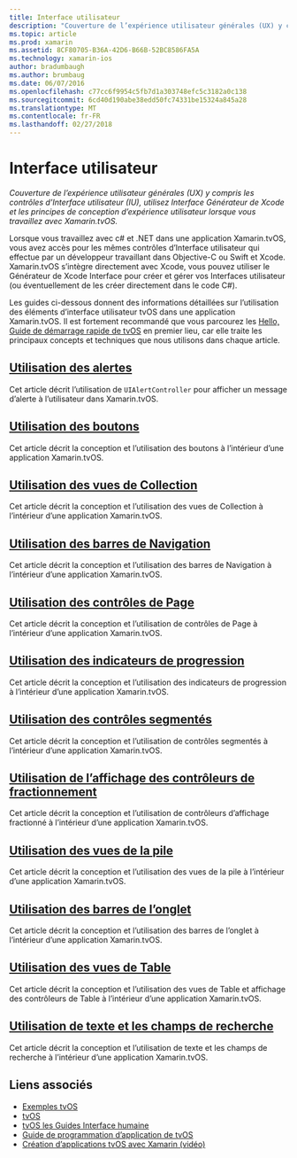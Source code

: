 ```yaml
---
title: Interface utilisateur
description: "Couverture de l’expérience utilisateur générales (UX) y compris les contrôles d’Interface utilisateur (IU), utilisez Interface Générateur de Xcode et les principes de conception d’expérience utilisateur lorsque vous travaillez avec Xamarin.tvOS."
ms.topic: article
ms.prod: xamarin
ms.assetid: 8CF80705-B36A-42D6-B66B-52BC8586FA5A
ms.technology: xamarin-ios
author: bradumbaugh
ms.author: brumbaug
ms.date: 06/07/2016
ms.openlocfilehash: c77cc6f9954c5fb7d1a303748efc5c3182a0c138
ms.sourcegitcommit: 6cd40d190abe38edd50fc74331be15324a845a28
ms.translationtype: MT
ms.contentlocale: fr-FR
ms.lasthandoff: 02/27/2018
---
```

# <a name="user-interface"></a>Interface utilisateur

_Couverture de l’expérience utilisateur générales (UX) y compris les contrôles d’Interface utilisateur (IU), utilisez Interface Générateur de Xcode et les principes de conception d’expérience utilisateur lorsque vous travaillez avec Xamarin.tvOS._

Lorsque vous travaillez avec c# et .NET dans une application Xamarin.tvOS, vous avez accès pour les mêmes contrôles d’Interface utilisateur qui effectue par un développeur travaillant dans Objective-C ou Swift et Xcode. Xamarin.tvOS s’intègre directement avec Xcode, vous pouvez utiliser le Générateur de Xcode Interface pour créer et gérer vos Interfaces utilisateur (ou éventuellement de les créer directement dans le code C#).

Les guides ci-dessous donnent des informations détaillées sur l’utilisation des éléments d’interface utilisateur tvOS dans une application Xamarin.tvOS. Il est fortement recommandé que vous parcourez les [Hello, Guide de démarrage rapide de tvOS](~/ios/tvos/get-started/hello-tvos.md) en premier lieu, car elle traite les principaux concepts et techniques que nous utilisons dans chaque article.

## <a name="working-with-alertsiostvosuser-interfacealertsmd"></a>[Utilisation des alertes](~/ios/tvos/user-interface/alerts.md)

Cet article décrit l’utilisation de `UIAlertController` pour afficher un message d’alerte à l’utilisateur dans Xamarin.tvOS.

## <a name="working-with-buttonsiostvosuser-interfacebuttonsmd"></a>[Utilisation des boutons](~/ios/tvos/user-interface/buttons.md)

Cet article décrit la conception et l’utilisation des boutons à l’intérieur d’une application Xamarin.tvOS.

## <a name="working-with-collection-viewsiostvosuser-interfacecollection-viewsmd"></a>[Utilisation des vues de Collection](~/ios/tvos/user-interface/collection-views.md)

Cet article décrit la conception et l’utilisation des vues de Collection à l’intérieur d’une application Xamarin.tvOS.

## <a name="working-with-navigation-barsiostvosuser-interfacenavigation-barsmd"></a>[Utilisation des barres de Navigation](~/ios/tvos/user-interface/navigation-bars.md)

Cet article décrit la conception et l’utilisation des barres de Navigation à l’intérieur d’une application Xamarin.tvOS.

## <a name="working-with-page-controlsiostvosuser-interfacepage-controlsmd"></a>[Utilisation des contrôles de Page](~/ios/tvos/user-interface/page-controls.md)

Cet article décrit la conception et l’utilisation de contrôles de Page à l’intérieur d’une application Xamarin.tvOS.

## <a name="working-with-progress-indicatorsiostvosuser-interfaceprogress-indicatorsmd"></a>[Utilisation des indicateurs de progression](~/ios/tvos/user-interface/progress-indicators.md)

Cet article décrit la conception et l’utilisation des indicateurs de progression à l’intérieur d’une application Xamarin.tvOS.

## <a name="working-with-segmented-controlsiostvosuser-interfacesegmented-controlsmd"></a>[Utilisation des contrôles segmentés](~/ios/tvos/user-interface/segmented-controls.md)

Cet article décrit la conception et l’utilisation de contrôles segmentés à l’intérieur d’une application Xamarin.tvOS.

## <a name="working-with-split-view-controllersiostvosuser-interfacesplit-viewsmd"></a>[Utilisation de l’affichage des contrôleurs de fractionnement](~/ios/tvos/user-interface/split-views.md)

Cet article décrit la conception et l’utilisation de contrôleurs d’affichage fractionné à l’intérieur d’une application Xamarin.tvOS.

## <a name="working-with-stack-viewsiostvosuser-interfacestacked-viewsmd"></a>[Utilisation des vues de la pile](~/ios/tvos/user-interface/stacked-views.md)

Cet article décrit la conception et l’utilisation des vues de la pile à l’intérieur d’une application Xamarin.tvOS.

## <a name="working-with-tab-barsiostvosuser-interfacetab-barsmd"></a>[Utilisation des barres de l’onglet](~/ios/tvos/user-interface/tab-bars.md)

Cet article décrit la conception et l’utilisation des barres de l’onglet à l’intérieur d’une application Xamarin.tvOS.

## <a name="working-with-table-viewsiostvosuser-interfacetable-viewsmd"></a>[Utilisation des vues de Table](~/ios/tvos/user-interface/table-views.md)

Cet article décrit la conception et l’utilisation des vues de Table et affichage des contrôleurs de Table à l’intérieur d’une application Xamarin.tvOS.

## <a name="working-with-text-and-search-fieldsiostvosuser-interfacetext-fields-and-searchmd"></a>[Utilisation de texte et les champs de recherche](~/ios/tvos/user-interface/text-fields-and-search.md)

Cet article décrit la conception et l’utilisation de texte et les champs de recherche à l’intérieur d’une application Xamarin.tvOS.



## <a name="related-links"></a>Liens associés

- [Exemples tvOS](https://developer.xamarin.com/samples/tvos/all/)
- [tvOS](https://developer.apple.com/tvos/)
- [tvOS les Guides Interface humaine](https://developer.apple.com/tvos/human-interface-guidelines/)
- [Guide de programmation d’application de tvOS](https://developer.apple.com/library/prerelease/tvos/documentation/General/Conceptual/AppleTV_PG/)
- [Création d’applications tvOS avec Xamarin (vidéo)](https://university.xamarin.com/lightninglectures/tvos-with-xamarin)
